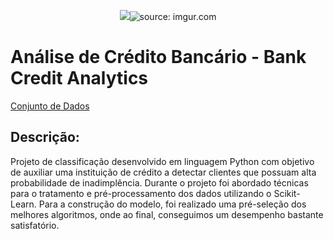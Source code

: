 <p align = "center">
  <img src = <a><img src="https://i.imgur.com/SHk7OpG.png" title="source: imgur.com" /></a>
</p>

# Análise de Crédito Bancário - Bank Credit Analytics

[Conjunto de Dados](https://archive.ics.uci.edu/ml/datasets/default+of+credit+card+clients)

## Descrição:

Projeto de classificação desenvolvido em linguagem Python com objetivo de auxiliar uma instituição de crédito a 
detectar clientes que possuam alta probabilidade de inadimplência. Durante o projeto foi abordado técnicas para o
tratamento e pré-processamento dos dados utilizando o Scikit-Learn. Para a construção do modelo, foi realizado
uma pré-seleção dos melhores algoritmos, onde ao final, conseguimos um desempenho bastante satisfatório.
